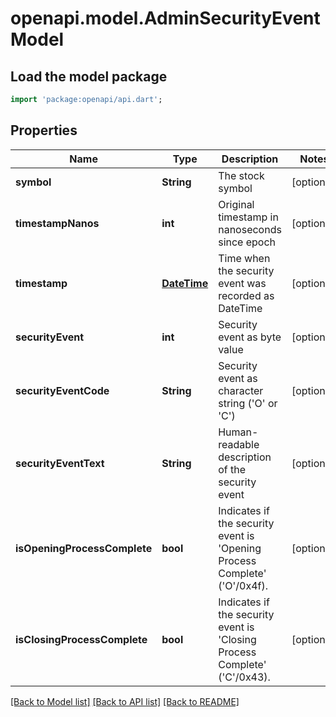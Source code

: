 # openapi.model.AdminSecurityEventModel

## Load the model package
```dart
import 'package:openapi/api.dart';
```

## Properties
Name | Type | Description | Notes
------------ | ------------- | ------------- | -------------
**symbol** | **String** | The stock symbol | [optional] 
**timestampNanos** | **int** | Original timestamp in nanoseconds since epoch | [optional] 
**timestamp** | [**DateTime**](DateTime.md) | Time when the security event was recorded as DateTime | [optional] 
**securityEvent** | **int** | Security event as byte value | [optional] 
**securityEventCode** | **String** | Security event as character string ('O' or 'C') | [optional] 
**securityEventText** | **String** | Human-readable description of the security event | [optional] 
**isOpeningProcessComplete** | **bool** | Indicates if the security event is 'Opening Process Complete' ('O'/0x4f). | [optional] 
**isClosingProcessComplete** | **bool** | Indicates if the security event is 'Closing Process Complete' ('C'/0x43). | [optional] 

[[Back to Model list]](../README.md#documentation-for-models) [[Back to API list]](../README.md#documentation-for-api-endpoints) [[Back to README]](../README.md)


